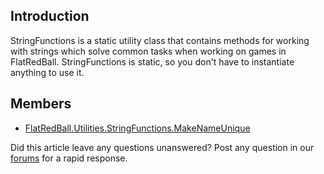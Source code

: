## Introduction

StringFunctions is a static utility class that contains methods for working with strings which solve common tasks when working on games in FlatRedBall. StringFunctions is static, so you don't have to instantiate anything to use it.

## Members

-   [FlatRedBall.Utilities.StringFunctions.MakeNameUnique](/frb/docs/index.php?title=FlatRedBall.Utilities.StringFunctions.MakeNameUnique&action=edit&redlink=1 "FlatRedBall.Utilities.StringFunctions.MakeNameUnique (page does not exist)")

Did this article leave any questions unanswered? Post any question in our [forums](/frb/forum.md) for a rapid response.
